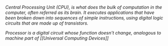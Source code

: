 *Central Processing Unit (CPU), is what does the bulk of computation in the computer, often referred as its brain. It executes applications that have been broken down into sequences of simple instructions, using digital logic circuits that are made up of transistors.*

*Processor is a digital circuit whose function doesn't change, analogous to machine part of [[Universal Computing Devices]]*